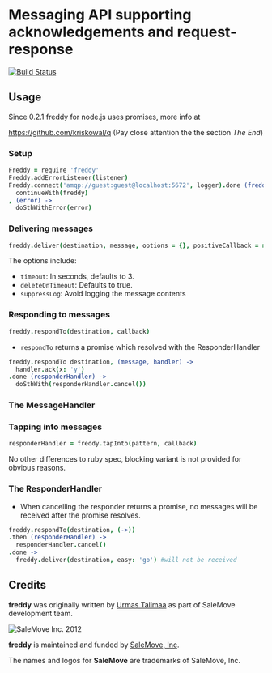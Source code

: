 # Messaging API supporting acknowledgements and request-response

[![Build Status](https://travis-ci.org/salemove/node-freddy.svg?branch=master)](https://travis-ci.org/salemove/node-freddy)

## Usage

Since 0.2.1 freddy for node.js uses promises, more info at

https://github.com/kriskowal/q (Pay close attention the the section *The End*)

### Setup
```coffee
Freddy = require 'freddy'
Freddy.addErrorListener(listener)
Freddy.connect('amqp://guest:guest@localhost:5672', logger).done (freddy) ->
  continueWith(freddy)
, (error) ->
  doSthWithError(error)
```

### Delivering messages
```coffee
freddy.deliver(destination, message, options = {}, positiveCallback = null, negativeCallback = null)
```

  The options include:

  * `timeout`: In seconds, defaults to 3.
  * `deleteOnTimeout`: Defaults to true.
  * `suppressLog`: Avoid logging the message contents


### Responding to messages
```coffee
freddy.respondTo(destination, callback)
```

* `respondTo` returns a promise which resolved with the ResponderHandler

```coffee
freddy.respondTo destination, (message, handler) ->
  handler.ack(x: 'y')
.done (responderHandler) ->
  doSthWith(responderHandler.cancel())
```

### The MessageHandler

### Tapping into messages

```coffee
responderHandler = freddy.tapInto(pattern, callback)
```

No other differences to ruby spec, blocking variant is not provided for obvious reasons.

### The ResponderHandler

* When cancelling the responder returns a promise, no messages will be received after the promise resolves.

```coffee
freddy.respondTo(destination, (->))
.then (responderHandler) ->
  responderHandler.cancel()
.done ->
  freddy.deliver(destination, easy: 'go') #will not be received
```

## Credits

**freddy** was originally written by [Urmas Talimaa] as part of SaleMove development team.

![SaleMove Inc. 2012][SaleMove Logo]

**freddy** is maintained and funded by [SaleMove, Inc].

The names and logos for **SaleMove** are trademarks of SaleMove, Inc.

[Urmas Talimaa]: https://github.com/urmastalimaa?source=c "Urmas"
[SaleMove, Inc]: http://salemove.com/ "SaleMove Website"
[SaleMove Logo]: http://app.salemove.com/assets/logo.png "SaleMove Inc. 2012"
